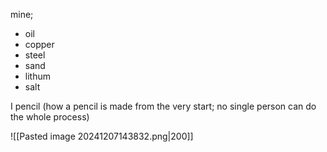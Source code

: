 mine;
- oil
- copper
- steel
- sand
- lithum
- salt

I pencil (how a pencil is made from the very start; no single person can do the whole process)

![[Pasted image 20241207143832.png|200]]